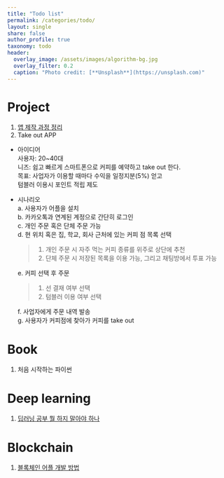 ```yaml
---
title: "Todo list"
permalink: /categories/todo/
layout: single
share: false
author_profile: true
taxonomy: todo
header:
  overlay_image: /assets/images/algorithm-bg.jpg
  overlay_filter: 0.2
  caption: "Photo credit: [**Unsplash**](https://unsplash.com)" 
---
```

# Project 
1. [앱 제작 과정 정리](https://devcompass.co.kr/%EC%95%B1-%EC%A0%9C%EC%9E%91/) 
2. Take out APP
  - 아이디어  
    사용자: 20~40대  
    니즈: 쉽고 빠르게 스마트폰으로 커피를 예약하고 take out 한다.  
    목표: 사업자가 이용할 때마다 수익을 일정지분(5%) 얻고   
          텀블러 이용시 포인트 적립 제도    
  - 시나리오   
    a. 사용자가 어플을 설치  
    b. 카카오톡과 연계된 계정으로 간단히 로그인    
    c. 개인 주문 혹은 단체 주문 가능   
    d. 현 위치 혹은 집, 학교, 회사 근처에 있는 커피 점 목록 선택
      > 1. 개인 주문 시 자주 먹는 커피 종류를 위주로 상단에 추천   
      > 2. 단체 주문 시 저장된 목록을 이용 가능, 그리고 채팅방에서 투표 가능   
      
    e. 커피 선택 후 주문
      > 1. 선 결재 여부 선택   
      > 2. 텀블러 이용 여부 선택   
      
    f. 사업자에게 주문 내역 발송   
    g. 사용자가 커피점에 찾아가 커피를 take out   


# Book 
1. 처음 시작하는 파이썬 

# Deep learning
1. [딥러닝 공부 뭘 하지 말아야 하나](https://www.facebook.com/dgtgrade/posts/1328790023846527)

# Blockchain
1. [블록체인 어플 개발 방법](https://brunch.co.kr/@brunch45gp/85)
